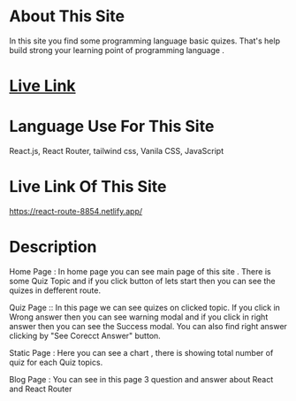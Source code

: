 # About This Site

In this site you find some programming language basic quizes. That's help build strong your learning point of programming language .

# [Live Link](https://react-route-8854.netlify.app/)

# Language Use For This Site

React.js, React Router, tailwind css, Vanila CSS, JavaScript

# Live Link Of This Site

https://react-route-8854.netlify.app/

# Description

Home Page : In home page you can see main page of this site . There is some Quiz Topic and if you click button of lets start then you can see the quizes in defferent route.

Quiz Page :: In this page we can see quizes on clicked topic. If you click in Wrong answer then you can see warning modal and if you click in right answer then you can see the Success modal. You can also find right answer clicking by "See Corecct Answer" button.

Static Page : Here you can see a chart , there is showing total number of quiz for each Quiz topics.

Blog Page : You can see in this page 3 question and answer about React and React Router
